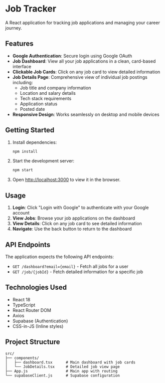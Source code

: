 # Job Tracker

A React application for tracking job applications and managing your career journey.

## Features

- **Google Authentication**: Secure login using Google OAuth
- **Job Dashboard**: View all your job applications in a clean, card-based interface
- **Clickable Job Cards**: Click on any job card to view detailed information
- **Job Details Page**: Comprehensive view of individual job postings including:
  - Job title and company information
  - Location and salary details
  - Tech stack requirements
  - Application status
  - Posted date
- **Responsive Design**: Works seamlessly on desktop and mobile devices

## Getting Started

1. Install dependencies:
   ```bash
   npm install
   ```

2. Start the development server:
   ```bash
   npm start
   ```

3. Open [http://localhost:3000](http://localhost:3000) to view it in the browser.

## Usage

1. **Login**: Click "Login with Google" to authenticate with your Google account
2. **View Jobs**: Browse your job applications on the dashboard
3. **View Details**: Click on any job card to see detailed information
4. **Navigate**: Use the back button to return to the dashboard

## API Endpoints

The application expects the following API endpoints:

- `GET /dashboard?email={email}` - Fetch all jobs for a user
- `GET /job/{jobId}` - Fetch detailed information for a specific job

## Technologies Used

- React 18
- TypeScript
- React Router DOM
- Axios
- Supabase (Authentication)
- CSS-in-JS (Inline styles)

## Project Structure

```
src/
├── components/
│   ├── dashboard.tsx      # Main dashboard with job cards
│   └── JobDetails.tsx     # Detailed job view page
├── App.js                 # Main app with routing
└── supabaseClient.js      # Supabase configuration
```
